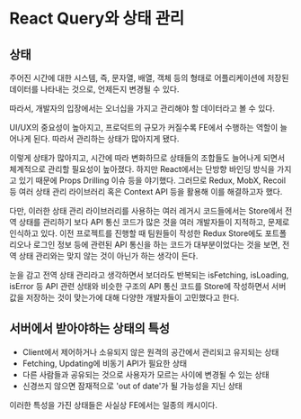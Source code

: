 # React Query와 상태 관리

## 상태

주어진 시간에 대한 시스템, 즉, 문자열, 배열, 객체 등의 형태로 어플리케이션에 저장된 데이터를 나타내는 것으로, 언제든지 변경될 수 있다.

따라서, 개발자의 입장에서는 오너십을 가지고 관리해야 할 데이터라고 볼 수 있다.

UI/UX의 중요성이 높아지고, 프로덕트의 규모가 커질수록 FE에서 수행하는 역할이 늘어나게 된다. 따라서 관리하는 상태가 많아지게 됐다.

이렇게 상태가 많아지고, 시간에 따라 변화하므로 상태들의 조합들도 늘어나게 되면서 체계적으로 관리할 필요성이 높아졌다. 하지만 React에서는 단방향 바인딩 방식을 가지고 있기 때문에 Props Drilling 이슈 등을 야기했다. 그러므로 Redux, MobX, Recoil 등 여러 상태 관리 라이브러리 혹은 Context API 등을 활용해 이를 해결하고자 했다.

다만, 이러한 상태 관리 라이브러리를 사용하는 여러 레거시 코드들에서는 Store에서 전역 상태를 관리하기 보다 API 통신 코드가 많은 것을 여러 개발자들이 지적하고, 문제로 인식하고 있다. 이전 프로젝트를 진행할 때 팀원들이 작성한 Redux Store에도 포트폴리오나 로그인 정보 등에 관련된 API 통신을 하는 코드가 대부분이었다는 것을 보면, 전역 상태 관리와는 맞지 않는 것이 아닌가 하는 생각이 든다.

눈을 감고 전역 상태 관리라고 생각하면서 보더라도 반복되는 isFetching, isLoading, isError 등 API 관련 상태와 비슷한 구조의 API 통신 코드를 Store에 작성하면서 서버 값을 저장하는 것이 맞는가에 대해 다양한 개발자들이 고민했다고 한다.

## 서버에서 받아야하는 상태의 특성

- Client에서 제어하거나 소유되지 않은 원격의 공간에서 관리되고 유지되는 상태
- Fetching, Updating에 비동기 API가 필요한 상태
- 다른 사람들과 공유되는 것으로 사용자가 모르는 사이에 변경될 수 있는 상태
- 신경쓰지 않으면 잠재적으로 'out of date'가 될 가능성을 지닌 상태

이러한 특성을 가진 상태들은 사실상 FE에서는 일종의 캐시이다.
